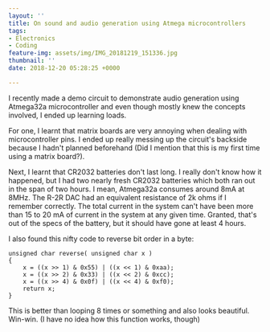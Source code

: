 ```yaml
---
layout: ''
title: On sound and audio generation using Atmega microcontrollers
tags:
- Electronics
- Coding
feature-img: assets/img/IMG_20181219_151336.jpg
thumbnail: ''
date: 2018-12-20 05:28:25 +0000

---
```

I recently made a demo circuit to demonstrate audio generation using Atmega32a microcontroller and even though mostly knew the concepts involved, I ended up learning loads.

For one, I learnt that matrix boards are very annoying when dealing with microcontroller pins. I ended up really messing up the circuit's backside because I hadn't planned beforehand (Did I mention that this is my first time using a matrix board?).

Next, I learnt that CR2032 batteries don't last long. I really don't know how it happened, but I had two nearly fresh CR2032 batteries which both ran out in the span of two hours. I mean, Atmega32a consumes around 8mA at 8MHz. The R-2R DAC had an equivalent resistance of 2k ohms if I remember correctly. The total current in the system can't have been more than 15 to 20 mA of current in the system at any given time. Granted, that's out of the specs of the battery, but it should have gone at least 4 hours.

I also found this nifty code to reverse bit order in a byte:

    unsigned char reverse( unsigned char x )
    {
    	x = ((x >> 1) & 0x55) | ((x << 1) & 0xaa);
    	x = ((x >> 2) & 0x33) | ((x << 2) & 0xcc);
    	x = ((x >> 4) & 0x0f) | ((x << 4) & 0xf0);
    	return x;
    }

This is better than looping 8 times or something and also looks beautiful. Win-win. (I have no idea how this function works, though)